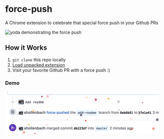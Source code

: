 # force-push
A Chrome extension to celebrate that special force push in your Github PRs

![yoda demonstrating the force push](https://i0.wp.com/professorgonz.pro/wp-content/uploads/2018/04/professorgonz_force_PUSH.png?zoom=2.625&resize=410%2C213)

## How it Works

1. `git clone` this repo locally
2. [Load unpacked extension](https://developer.chrome.com/extensions/getstarted#unpacked)
3. Visit your favorite Github PR with a force push :)

### Demo

![force push in action](https://github.com/ahollenbach/force-push/blob/c093c0358d4e95e5077532953ecaf319aa761bcb/celebrate.gif?raw=true)